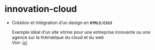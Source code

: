 # innovation-cloud  

* Création et Intégration d’un design en **`HTML5/CSS3`**  

  Exemple idéal d’un site vitrine pour une entreprise innovante ou une agence sur la thématique du cloud et du web  
  Voir: [ici](https://dondes17.github.io/innovation-cloud.io/)

